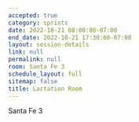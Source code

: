 ```yaml
---
accepted: true
category: sprints
date: 2022-10-21 08:00:00-07:00
end_date: 2022-10-21 17:30:00-07:00
layout: session-details
link: null
permalink: null
room: Santa Fe 3
schedule_layout: full
sitemap: false
title: Lactation Room
---
```


Santa Fe 3
